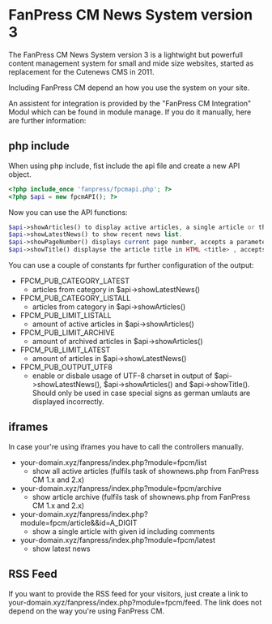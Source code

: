 # FanPress CM News System version 3
The FanPress CM News System version 3 is a lightwight but powerfull content
management system for small and mide size websites, started as replacement
for the Cutenews CMS in 2011.

Including FanPress CM depend an how you use the system on your site.

An assistent for integration is provided by the "FanPress CM Integration" Modul which can be found in module manage. If you do it manually, here are further information:

## php include

When using php include, fist include the api file and create a new API object.

```php
<?php include_once 'fanpress/fpcmapi.php'; ?>
<?php $api = new fpcmAPI(); ?>
```

Now you can use the API functions:

```php
$api->showArticles() to display active articles, a single article or the article archive in front end. (fulfils task of shownews.php from FanPress CM 1.x and 2.x)
$api->showLatestNews() to show recent news list.
$api->showPageNumber() displays current page number, accepts a parameter for page descriptions like "Page XYZ".
$api->showTitle() displayse the article title in HTML <title> , accepts a parameter for a seperator of your text in <title>.
```

You can use a couple of constants fpr further configuration of the output:

* FPCM_PUB_CATEGORY_LATEST
    * articles from category in $api->showLatestNews()
* FPCM_PUB_CATEGORY_LISTALL
    * articles from category in $api->showArticles()
* FPCM_PUB_LIMIT_LISTALL
    * amount of active articles in $api->showArticles()
* FPCM_PUB_LIMIT_ARCHIVE
    * amount of archived articles in $api->showArticles()
* FPCM_PUB_LIMIT_LATEST
    * amount of articles in $api->showLatestNews()
* FPCM_PUB_OUTPUT_UTF8
    * enable or disbale usage of UTF-8 charset in output of $api->showLatestNews(), $api->showArticles() and $api->showTitle(). Should only be used in case special signs as german umlauts are displayed incorrectly.

## iframes

In case your're using iframes you have to call the controllers manually.

* your-domain.xyz/fanpress/index.php?module=fpcm/list
    * show all active articles (fulfils task of shownews.php from FanPress CM 1.x and 2.x)
* your-domain.xyz/fanpress/index.php?module=fpcm/archive
    * show article archive (fulfils task of shownews.php from FanPress CM 1.x and 2.x)
* your-domain.xyz/fanpress/index.php?module=fpcm/article&&id=A_DIGIT
    * show a single article with given id including comments
* your-domain.xyz/fanpress/index.php?module=fpcm/latest
    * show latest news

## RSS Feed

If you want to provide the RSS feed for your visitors, just create a link to your-domain.xyz/fanpress/index.php?module=fpcm/feed. The link does not depend on the way you're using FanPress CM.
